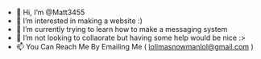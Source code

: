 - 👋 Hi, I’m @Matt3455
- 👀 I’m interested in making a website :)
- 🌱 I’m currently trying to learn how to make a messaging system
- 💞️ I’m not looking to collaorate but having some help would be nice :>
- 📫 You Can Reach Me By Emailing Me ( lolimasnowmanlol@gmail.com )

<!---
Matt3455/Matt3455 is a ✨ special ✨ repository because its `README.md` (this file) appears on your GitHub profile.
You can click the Preview link to take a look at your changes.
--->
